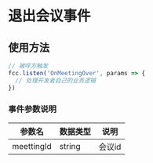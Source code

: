 # 退出会议事件

<!-- ## 退出会议事件示例

:::preview
demo-preview=../../../components/interface/im/receive.vue
::: -->

## 使用方法

```typescript
// 被呼方触发
fcc.listen('OnMeetingOver', params => {
  // 处理开发者自己的业务逻辑
})
```


### 事件参数说明

| **参数名**  | **数据类型** | **说明** |
| ----------- | ------------ | --------------------------------------------- |      
| meettingId       | string       | 会议id             |  